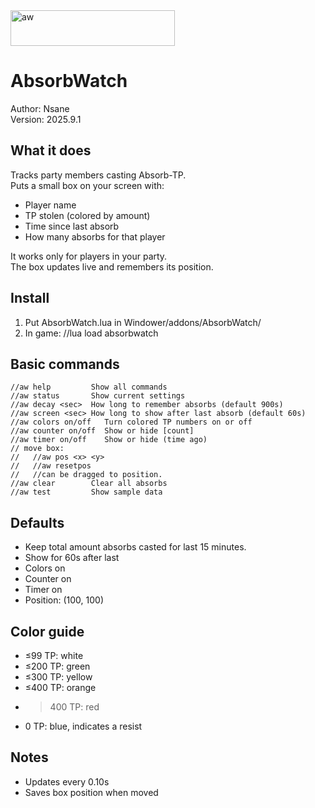 <img width="263" height="57" alt="aw" src="https://github.com/user-attachments/assets/d9ff5de0-df5a-4cba-a0b6-1f22c0d0de93" />

# AbsorbWatch

Author: Nsane  
Version: 2025.9.1

## What it does
Tracks party members casting Absorb-TP.  
Puts a small box on your screen with:
- Player name
- TP stolen (colored by amount)
- Time since last absorb
- How many absorbs for that player

It works only for players in your party.  
The box updates live and remembers its position.

## Install
1. Put AbsorbWatch.lua in Windower/addons/AbsorbWatch/
2. In game: //lua load absorbwatch

## Basic commands
```
//aw help         Show all commands
//aw status       Show current settings
//aw decay <sec>  How long to remember absorbs (default 900s)
//aw screen <sec> How long to show after last absorb (default 60s)
//aw colors on/off   Turn colored TP numbers on or off
//aw counter on/off  Show or hide [count]
//aw timer on/off    Show or hide (time ago)
// move box:
//   //aw pos <x> <y>
//   //aw resetpos
//   //can be dragged to position.
//aw clear        Clear all absorbs
//aw test         Show sample data
```

## Defaults
- Keep total amount absorbs casted for last 15 minutes.
- Show for 60s after last
- Colors on
- Counter on
- Timer on
- Position: (100, 100)

## Color guide
- ≤99 TP: white
- ≤200 TP: green
- ≤300 TP: yellow
- ≤400 TP: orange
- >400 TP: red
- 0 TP: blue, indicates a resist

## Notes
- Updates every 0.10s
- Saves box position when moved

